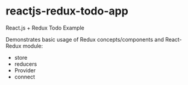 # reactjs-redux-todo-app

React.js + Redux Todo Example

Demonstrates basic usage of Redux concepts/components and React-Redux module:
 * store
 * reducers
 * Provider
 * connect
